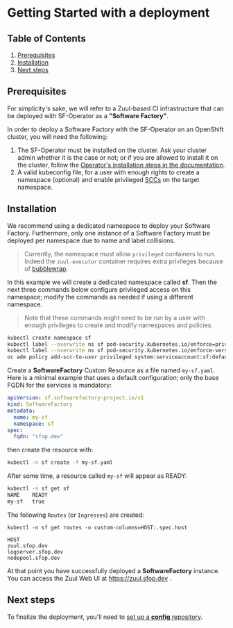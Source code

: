 # Getting Started with a deployment

## Table of Contents

1. [Prerequisites](#prerequisites)
1. [Installation](#installation)
1. [Next steps](#next-steps)

## Prerequisites

For simplicity's sake, we will refer to a Zuul-based CI infrastructure that can be deployed with SF-Operator as a **"Software Factory"**.

In order to deploy a Software Factory with the SF-Operator on an OpenShift cluster, you will need the following:

1. The SF-Operator must be installed on the cluster. Ask your cluster admin whether it is the case or not; or if you are allowed to install it on the cluster, follow the [Operator's installation steps in the documentation](../operator/getting_started.md).
1. A valid kubeconfig file, for a user with enough rights to create a namespace (optional) and enable privileged [SCCs](https://docs.openshift.com/container-platform/4.13/authentication/managing-security-context-constraints.html) on the target namespace.

## Installation

We recommend using a dedicated namespace to deploy your Software Factory. Furthermore, only one instance of a Software Factory must be deployed per namespace due to name and label collisions.

> Currently, the namespace must allow `privileged` containers to run. Indeed the `zuul-executor` container requires
extra privileges because of [bubblewrap](https://github.com/containers/bubblewrap).

In this example we will create a dedicated namespace called **sf**. Then the next three commands below configure privileged access on this namespace; modify the commands as needed if using a different namespace.

> Note that these commands might need to be run by a user with enough privileges to create and modify namespaces and policies.

```sh
kubectl create namespace sf
kubectl label --overwrite ns sf pod-security.kubernetes.io/enforce=privileged
kubectl label --overwrite ns sf pod-security.kubernetes.io/enforce-version=v1.24
oc adm policy add-scc-to-user privileged system:serviceaccount:sf:default
```

Create a **SoftwareFactory** Custom Resource as a file named `my-sf.yaml`. Here is a minimal example that uses a default configuration; only the base FQDN for the services is mandatory:

```yaml
apiVersion: sf.softwarefactory-project.io/v1
kind: SoftwareFactory
metadata:
  name: my-sf
  namespace: sf
spec:
  fqdn: "sfop.dev"
```

then create the resource with:

```sh
kubectl -n sf create -f my-sf.yaml
```

After some time, a resource called `my-sf` will appear as READY:
```sh
kubectl -n sf get sf
NAME    READY
my-sf   true
```


The following `Routes` (or `Ingresses`) are created:

```
kubectl -n sf get routes -o custom-columns=HOST:.spec.host

HOST
zuul.sfop.dev
logserver.sfop.dev
nodepool.sfop.dev
```

At that point you have successfully deployed a **SoftwareFactory** instance. You can access the Zuul Web UI at https://zuul.sfop.dev .

## Next steps

To finalize the deployment, you'll need to [set up a **config** repository](./config_repository.md).